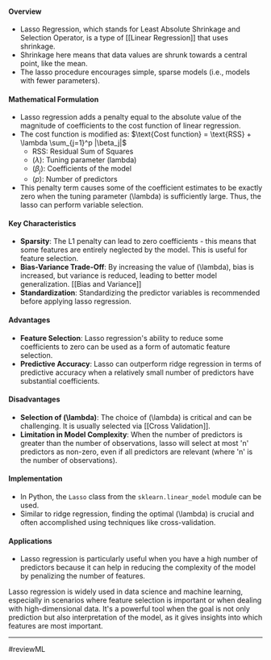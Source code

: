#### Overview
- Lasso Regression, which stands for Least Absolute Shrinkage and Selection Operator, is a type of [[Linear Regression]] that uses shrinkage.
- Shrinkage here means that data values are shrunk towards a central point, like the mean.
- The lasso procedure encourages simple, sparse models (i.e., models with fewer parameters).

#### Mathematical Formulation
- Lasso regression adds a penalty equal to the absolute value of the magnitude of coefficients to the cost function of linear regression.
- The cost function is modified as:  $\text{Cost function} = \text{RSS} + \lambda \sum_{j=1}^p |\beta_j|$
  - RSS: Residual Sum of Squares
  - $(\lambda)$: Tuning parameter (lambda)
  - $(\beta_j)$: Coefficients of the model
  - $(p)$: Number of predictors
- This penalty term causes some of the coefficient estimates to be exactly zero when the tuning parameter \(\lambda\) is sufficiently large. Thus, the lasso can perform variable selection.

#### Key Characteristics
- **Sparsity**: The L1 penalty can lead to zero coefficients - this means that some features are entirely neglected by the model. This is useful for feature selection.
- **Bias-Variance Trade-Off**: By increasing the value of \(\lambda\), bias is increased, but variance is reduced, leading to better model generalization. [[Bias and Variance]]
- **Standardization**: Standardizing the predictor variables is recommended before applying lasso regression.

#### Advantages
- **Feature Selection**: Lasso regression's ability to reduce some coefficients to zero can be used as a form of automatic feature selection.
- **Predictive Accuracy**: Lasso can outperform ridge regression in terms of predictive accuracy when a relatively small number of predictors have substantial coefficients.

#### Disadvantages
- **Selection of \(\lambda\)**: The choice of \(\lambda\) is critical and can be challenging. It is usually selected via [[Cross Validation]].
- **Limitation in Model Complexity**: When the number of predictors is greater than the number of observations, lasso will select at most 'n' predictors as non-zero, even if all predictors are relevant (where 'n' is the number of observations).

#### Implementation
- In Python, the `Lasso` class from the `sklearn.linear_model` module can be used.
- Similar to ridge regression, finding the optimal \(\lambda\) is crucial and often accomplished using techniques like cross-validation.

#### Applications
- Lasso regression is particularly useful when you have a high number of predictors because it can help in reducing the complexity of the model by penalizing the number of features.

Lasso regression is widely used in data science and machine learning, especially in scenarios where feature selection is important or when dealing with high-dimensional data. It's a powerful tool when the goal is not only prediction but also interpretation of the model, as it gives insights into which features are most important.

---
#reviewML